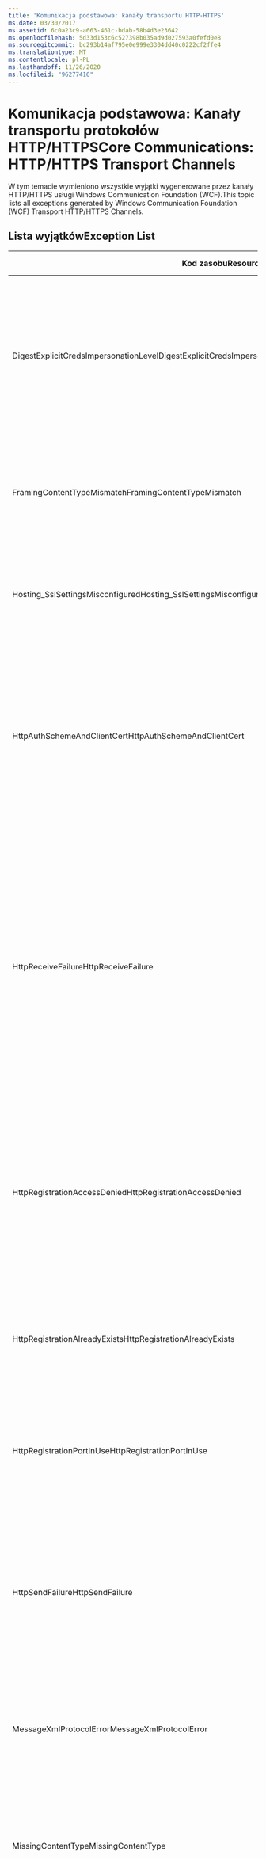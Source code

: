 ```yaml
---
title: 'Komunikacja podstawowa: kanały transportu HTTP-HTTPS'
ms.date: 03/30/2017
ms.assetid: 6c0a23c9-a663-461c-bdab-58b4d3e23642
ms.openlocfilehash: 5d33d153c6c527398b035ad9d027593a0fefd0e8
ms.sourcegitcommit: bc293b14af795e0e999e3304dd40c0222cf2ffe4
ms.translationtype: MT
ms.contentlocale: pl-PL
ms.lasthandoff: 11/26/2020
ms.locfileid: "96277416"
---
```

# <a name="core-communications-httphttps-transport-channels"></a><span data-ttu-id="03d34-102">Komunikacja podstawowa: Kanały transportu protokołów HTTP/HTTPS</span><span class="sxs-lookup"><span data-stu-id="03d34-102">Core Communications: HTTP/HTTPS Transport Channels</span></span>

<span data-ttu-id="03d34-103">W tym temacie wymieniono wszystkie wyjątki wygenerowane przez kanały HTTP/HTTPS usługi Windows Communication Foundation (WCF).</span><span class="sxs-lookup"><span data-stu-id="03d34-103">This topic lists all exceptions generated by Windows Communication Foundation (WCF) Transport HTTP/HTTPS Channels.</span></span>  
  
## <a name="exception-list"></a><span data-ttu-id="03d34-104">Lista wyjątków</span><span class="sxs-lookup"><span data-stu-id="03d34-104">Exception List</span></span>  
  
|<span data-ttu-id="03d34-105">Kod zasobu</span><span class="sxs-lookup"><span data-stu-id="03d34-105">Resource Code</span></span>|<span data-ttu-id="03d34-106">Ciąg zasobu</span><span class="sxs-lookup"><span data-stu-id="03d34-106">Resource String</span></span>|  
|-------------------|---------------------|  
|<span data-ttu-id="03d34-107">DigestExplicitCredsImpersonationLevel</span><span class="sxs-lookup"><span data-stu-id="03d34-107">DigestExplicitCredsImpersonationLevel</span></span>|<span data-ttu-id="03d34-108">Określono określony poziom personifikacji.</span><span class="sxs-lookup"><span data-stu-id="03d34-108">The specified impersonation level was specified.</span></span> <span data-ttu-id="03d34-109">Uwierzytelnianie szyfrowane HTTP obsługuje poziom "personifikacji" tylko wtedy, gdy jest używany z jawnym poświadczeniem.</span><span class="sxs-lookup"><span data-stu-id="03d34-109">HTTP Digest authentication only supports the 'Impersonation' level when used with an explicit credential.</span></span>|  
|<span data-ttu-id="03d34-110">FramingContentTypeMismatch</span><span class="sxs-lookup"><span data-stu-id="03d34-110">FramingContentTypeMismatch</span></span>|<span data-ttu-id="03d34-111">Określony typ zawartości nie jest obsługiwany przez określoną usługę.</span><span class="sxs-lookup"><span data-stu-id="03d34-111">The specified content type was not supported by the specified service.</span></span> <span data-ttu-id="03d34-112">Powiązania klienta i usługi mogą być niezgodne.</span><span class="sxs-lookup"><span data-stu-id="03d34-112">The client and service bindings may be mismatched.</span></span>|  
|<span data-ttu-id="03d34-113">Hosting_SslSettingsMisconfigured</span><span class="sxs-lookup"><span data-stu-id="03d34-113">Hosting_SslSettingsMisconfigured</span></span>|<span data-ttu-id="03d34-114">Ustawienia SSL dla określonej usługi nie pasują do tych Internet Information Services.</span><span class="sxs-lookup"><span data-stu-id="03d34-114">The Secure Sockets Layer settings for the specified service do not match those of the Internet Information Services.</span></span>|  
|<span data-ttu-id="03d34-115">HttpAuthSchemeAndClientCert</span><span class="sxs-lookup"><span data-stu-id="03d34-115">HttpAuthSchemeAndClientCert</span></span>|<span data-ttu-id="03d34-116">Fabryka odbiorników HTTPS została skonfigurowana tak, aby wymagała certyfikatu klienta i określonego schematu uwierzytelniania.</span><span class="sxs-lookup"><span data-stu-id="03d34-116">The HTTPS listener factory was configured to require a client certificate and the specified authentication scheme.</span></span> <span data-ttu-id="03d34-117">Jednak w tym samym czasie może być wymagane tylko jedno uwierzytelnianie klienta.</span><span class="sxs-lookup"><span data-stu-id="03d34-117">However, only one form of client authentication can be required at one time.</span></span>|  
|<span data-ttu-id="03d34-118">HttpReceiveFailure</span><span class="sxs-lookup"><span data-stu-id="03d34-118">HttpReceiveFailure</span></span>|<span data-ttu-id="03d34-119">Wystąpił błąd podczas uzyskiwania odpowiedzi HTTP do określonego.</span><span class="sxs-lookup"><span data-stu-id="03d34-119">An error occurred while receiving the HTTP response to the specified.</span></span> <span data-ttu-id="03d34-120">Powiązanie punktu końcowego usługi może nie używać protokołu HTTP.</span><span class="sxs-lookup"><span data-stu-id="03d34-120">The service endpoint binding may not be using the HTTP protocol.</span></span> <span data-ttu-id="03d34-121">Kolejną przyczyną jest fakt, że kontekst żądania HTTP został przerwany przez serwer z powodu zamknięcia usługi.</span><span class="sxs-lookup"><span data-stu-id="03d34-121">Another possibility is that an HTTP request context was terminated by the server because of a service shutting down.</span></span> <span data-ttu-id="03d34-122">Aby uzyskać więcej informacji, zobacz Dzienniki serwera.</span><span class="sxs-lookup"><span data-stu-id="03d34-122">See the server logs for more details.</span></span>|  
|<span data-ttu-id="03d34-123">HttpRegistrationAccessDenied</span><span class="sxs-lookup"><span data-stu-id="03d34-123">HttpRegistrationAccessDenied</span></span>|<span data-ttu-id="03d34-124">Protokół HTTP nie może zarejestrować określonego adresu URL.</span><span class="sxs-lookup"><span data-stu-id="03d34-124">HTTP cannot register the specified URL.</span></span> <span data-ttu-id="03d34-125">Proces nie ma uprawnień dostępu do tej przestrzeni nazw (zobacz [rezerwacje przestrzeni nazw, rejestracje i routing,](/windows/desktop/http/namespace-reservations-registrations-and-routing) Aby uzyskać szczegółowe informacje).</span><span class="sxs-lookup"><span data-stu-id="03d34-125">Your process does not have access rights to this namespace (see [Namespace Reservations, Registrations, and Routing](/windows/desktop/http/namespace-reservations-registrations-and-routing) for details).</span></span>|  
|<span data-ttu-id="03d34-126">HttpRegistrationAlreadyExists</span><span class="sxs-lookup"><span data-stu-id="03d34-126">HttpRegistrationAlreadyExists</span></span>|<span data-ttu-id="03d34-127">Protokół HTTP nie może zarejestrować określonego adresu URL.</span><span class="sxs-lookup"><span data-stu-id="03d34-127">HTTP cannot register the specified URL.</span></span> <span data-ttu-id="03d34-128">Inna aplikacja zarejestrowała już ten adres URL przy użyciu HTTP.SYS.</span><span class="sxs-lookup"><span data-stu-id="03d34-128">Another application already registered this URL with HTTP.SYS.</span></span>|  
|<span data-ttu-id="03d34-129">HttpRegistrationPortInUse</span><span class="sxs-lookup"><span data-stu-id="03d34-129">HttpRegistrationPortInUse</span></span>|<span data-ttu-id="03d34-130">Protokół HTTP nie może zarejestrować określonego adresu URL, ponieważ określony port TCP jest używany przez inną aplikację.</span><span class="sxs-lookup"><span data-stu-id="03d34-130">HTTP cannot register the specified URL because the specified TCP port is being used by another application.</span></span>|  
|<span data-ttu-id="03d34-131">HttpSendFailure</span><span class="sxs-lookup"><span data-stu-id="03d34-131">HttpSendFailure</span></span>|<span data-ttu-id="03d34-132">Wystąpił błąd podczas wykonywania żądania HTTP do określonego.</span><span class="sxs-lookup"><span data-stu-id="03d34-132">An error occurred while making the HTTP request to the specified.</span></span> <span data-ttu-id="03d34-133">Upewnij się, że przyczyna nie jest niezgodnością powiązań zabezpieczeń.</span><span class="sxs-lookup"><span data-stu-id="03d34-133">Ensure that the cause is not a security binding mismatch.</span></span> <span data-ttu-id="03d34-134">Upewnij się również, że usługa nie jest skonfigurowana do SSL.</span><span class="sxs-lookup"><span data-stu-id="03d34-134">Also ensure that the service is not configured for Secure Sockets Layer.</span></span>|  
|<span data-ttu-id="03d34-135">MessageXmlProtocolError</span><span class="sxs-lookup"><span data-stu-id="03d34-135">MessageXmlProtocolError</span></span>|<span data-ttu-id="03d34-136">Wystąpił problem z plikiem XML, który został odebrany z sieci.</span><span class="sxs-lookup"><span data-stu-id="03d34-136">A problem occurred with the XML that was received from the network.</span></span> <span data-ttu-id="03d34-137">Zobacz wewnętrzny wyjątek, aby uzyskać więcej szczegółów.</span><span class="sxs-lookup"><span data-stu-id="03d34-137">See the inner exception for more details.</span></span>|  
|<span data-ttu-id="03d34-138">MissingContentType</span><span class="sxs-lookup"><span data-stu-id="03d34-138">MissingContentType</span></span>|<span data-ttu-id="03d34-139">Odbiorca zwrócił błąd wskazujący, że w żądaniu brakuje typu zawartości.</span><span class="sxs-lookup"><span data-stu-id="03d34-139">The receiver returned an error that indicates that the content type was missing on the request to the specified.</span></span> <span data-ttu-id="03d34-140">Zobacz wewnętrzny wyjątek, aby uzyskać więcej informacji.</span><span class="sxs-lookup"><span data-stu-id="03d34-140">See the inner exception for more information.</span></span>|  
|<span data-ttu-id="03d34-141">ProxyAuthenticationLevelMismatch</span><span class="sxs-lookup"><span data-stu-id="03d34-141">ProxyAuthenticationLevelMismatch</span></span>|<span data-ttu-id="03d34-142">Poświadczenie uwierzytelniania serwera proxy HTTP określiło wymóg wzajemnego uwierzytelniania, który jest bardziej restrykcyjny niż wymóg uwierzytelniania serwera docelowego.</span><span class="sxs-lookup"><span data-stu-id="03d34-142">The HTTP proxy authentication credential specified a mutual authentication requirement that is stricter than the requirement for the target server authentication.</span></span>|  
|<span data-ttu-id="03d34-143">ProxyImpersonationLevelMismatch</span><span class="sxs-lookup"><span data-stu-id="03d34-143">ProxyImpersonationLevelMismatch</span></span>|<span data-ttu-id="03d34-144">Poświadczenie uwierzytelniania serwera proxy HTTP określiło ograniczenie poziomu personifikacji, które jest bardziej restrykcyjne niż ograniczenie uwierzytelniania serwera docelowego.</span><span class="sxs-lookup"><span data-stu-id="03d34-144">The HTTP proxy authentication credential specified an impersonation level restriction that is stricter than the restriction for the target server authentication.</span></span>|  
|<span data-ttu-id="03d34-145">SecureChannelFailure</span><span class="sxs-lookup"><span data-stu-id="03d34-145">SecureChannelFailure</span></span>|<span data-ttu-id="03d34-146">Nie można nawiązać bezpiecznego kanału dla protokołu Secure Socket Layer/Transport Layer Security z określonym Urzędem.</span><span class="sxs-lookup"><span data-stu-id="03d34-146">A secure channel cannot be established for Secure Socket Layer/Transport Layer Security with the specified authority.</span></span>|  
|<span data-ttu-id="03d34-147">TrustFailure</span><span class="sxs-lookup"><span data-stu-id="03d34-147">TrustFailure</span></span>|<span data-ttu-id="03d34-148">Nie można nawiązać relacji zaufania dla bezpiecznego kanału Secure Socket Layer/Transport Layer Security z określonym Urzędem.</span><span class="sxs-lookup"><span data-stu-id="03d34-148">A trust relationship cannot be established for the Secure Socket Layer/ Transport Layer Security secure channel with the specified authority.</span></span>|  
|<span data-ttu-id="03d34-149">UseDefaultWebProxyCantBeUsedWithExplicitProxyAddress</span><span class="sxs-lookup"><span data-stu-id="03d34-149">UseDefaultWebProxyCantBeUsedWithExplicitProxyAddress</span></span>|<span data-ttu-id="03d34-150">Nie można określić jawnego adresu serwera proxy, a także UseDefaultWebProxy = true w elemencie HttpTransportBinding.</span><span class="sxs-lookup"><span data-stu-id="03d34-150">You cannot specify an explicit proxy address as well as UseDefaultWebProxy=true in your HttpTransportBinding element.</span></span>|
